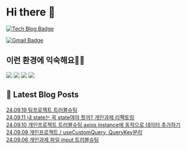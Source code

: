 # Hi there 👋

[![Tech Blog Badge](http://img.shields.io/badge/tistory-black?style=flat-square&logo=Tistory&link=https://codingpracticenote.tistory.com/)](https://codingpracticenote.tistory.com/)
	
[![Gmail Badge](https://img.shields.io/badge/Gmail-d14836?style=flat-square&logo=Gmail&logoColor=white&link=mailto:tkdrnr1215@gmail.com)](mailto:tkdrnr1215@gmail.com)

## 이런 환경에 익숙해요✍🏼

<img src="https://img.shields.io/badge/CSS3-1572B6?style=flat-square&logo=CSS3&logoColor=white"/> </t>
<img src="https://img.shields.io/badge/HTML5-E34F26?style=flat-square&logo=HTML5&logoColor=white"/> 
<img src="https://img.shields.io/badge/JavaScript-F7DF1E?style=flat-square&logo=JavaScript&logoColor=white"/>
<img src="https://img.shields.io/badge/TypeScript-3178C6?style=flat-square&logo=TypeScript&logoColor=white"/>

## 📕 Latest Blog Posts

<a href=https://codingpracticenote.tistory.com/333>24.09.19 팀프로젝트 트러블슈팅</a></br><a href=https://codingpracticenote.tistory.com/331>24.09.11 내 state는 꼭 state여야 할까? 개인과제 리팩토링</a></br><a href=https://codingpracticenote.tistory.com/330>24.09.10 개인프로젝트 트러블슈팅 axios instance에 동적으로 데이터 추가하기</a></br><a href=https://codingpracticenote.tistory.com/329>24.09.09 개인프로젝트 / useCustomQuery, QueryKey분리</a></br><a href=https://codingpracticenote.tistory.com/328>24.09.06 개인과제 파일 input 트러블슈팅</a></br>